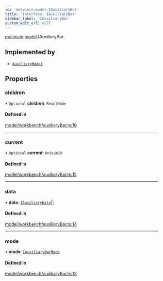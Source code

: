 ```yaml
---
id: 'molecule.model.IAuxiliaryBar'
title: 'Interface: IAuxiliaryBar'
sidebar_label: 'IAuxiliaryBar'
custom_edit_url: null
---
```


[molecule](../namespaces/molecule).[model](../namespaces/molecule.model).IAuxiliaryBar

## Implemented by

-   [`AuxiliaryModel`](../classes/molecule.model.AuxiliaryModel)

## Properties

### children

• `Optional` **children**: `ReactNode`

#### Defined in

[model/workbench/auxiliaryBar.ts:16](https://github.com/DTStack/molecule/blob/927b7d39/src/model/workbench/auxiliaryBar.ts#L16)

---

### current

• `Optional` **current**: `UniqueId`

#### Defined in

[model/workbench/auxiliaryBar.ts:15](https://github.com/DTStack/molecule/blob/927b7d39/src/model/workbench/auxiliaryBar.ts#L15)

---

### data

• **data**: [`IAuxiliaryData`](../namespaces/molecule.model#iauxiliarydata)[]

#### Defined in

[model/workbench/auxiliaryBar.ts:14](https://github.com/DTStack/molecule/blob/927b7d39/src/model/workbench/auxiliaryBar.ts#L14)

---

### mode

• **mode**: [`IAuxiliaryBarMode`](../namespaces/molecule.model#iauxiliarybarmode)

#### Defined in

[model/workbench/auxiliaryBar.ts:13](https://github.com/DTStack/molecule/blob/927b7d39/src/model/workbench/auxiliaryBar.ts#L13)
